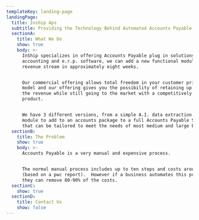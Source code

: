 ```yaml
---
templateKey: landing-page
landingPage:
  title: Inship Aps
  subtitle: Providing the Technology Behind Automated Accounts Payable Processes
  sectionA:
    title: What We Do
    show: true
    body: >-
      InShip specializes in offering Accounts Payable plug in solutions for
      accounting and e.r.p. software, we can add a new functional module and
      revenue stream in approximately eight weeks. 


      Our commercial offering allows total freedom in your customer pricing
      model and our offering gives you the possibility of retaining up to 80% of
      the revenue while still going to the market with a competitively priced
      product. 


      We have 3 different versions, from a simple A.I. data extraction hidden
      module to add to an accounts package to a full Accounts Payable Solution
      that can be tailored to meet the needs of most medium and large business.
  sectionB:
    title: The Problem
    show: true
    body: >-
      Accounts Payable is a very manual and expensive process.


      The normal manual process includes up to ten steps and costs around €4.50
      (based on a pwc report).  However if a business automates this process
      they can remove 80-90% of the costs.
  sectionC:
    show: true
  sectionD:
    title: Contact Us
    show: false
---
```

